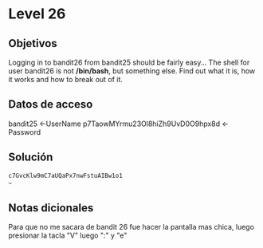 # Level 26

## Objetivos
Logging in to bandit26 from bandit25 should be fairly easy… The shell for user bandit26 is not **/bin/bash**, but something else. Find out what it is, how it works and how to break out of it.

## Datos de acceso 
bandit25 <-UserName
p7TaowMYrmu23Ol8hiZh9UvD0O9hpx8d <-Password

## Solución 
```bash
c7GvcKlw9mC7aUQaPx7nwFstuAIBw1o1
~                                                                                                        ~                                                                                                        ~                                                                                                        ~                                                                                                       "/etc/bandit_pass/bandit26" [readonly] 1L, 33B
```

## Notas dicionales 
Para que no me sacara de bandit 26 fue hacer la pantalla mas chica, luego presionar la tacla "V" luego ":" y "e"